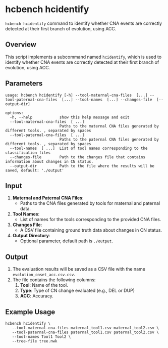 # hcbench hcidentify

`hcbench hcidentify` command to identify whether CNA events are correctly detected at their first branch of evolution, using ACC.



## Overview

This script implements a subcommand named `hcidentify`, which is used to identify whether CNA events are correctly detected at their first branch of evolution, using ACC.

## Parameters
```shell
usage: hcbench hcidentify [-h] --tool-maternal-cna-files  [...] --tool-paternal-cna-files  [...] --tool-names  [...] --changes-file  [--output-dir]

options:
  -h, --help            show this help message and exit
  --tool-maternal-cna-files  [ ...]
                        Paths to the maternal CNA files generated by different tools. , separated by spaces
  --tool-paternal-cna-files  [ ...]
                        Paths to the paternal CNA files generated by different tools. , separated by spaces
  --tool-names  [ ...]  List of tool names corresponding to the classification files
  --changes-file        Path to the changes file that contains information about changes in CN status.
  --output-dir          Path to the file where the results will be saved, default: './output'
```

## Input

1. **Maternal and Paternal CNA Files**:
   - Paths to the CNA files generated by tools for maternal and paternal data.
2. **Tool Names**:
   - List of names for the tools corresponding to the provided CNA files.
3. **Changes File**:
   - A CSV file containing ground truth data about changes in CN status.
4. **Output Directory**:
   - Optional parameter, default path is `./output`.


## Output

1. The evaluation results will be saved as a CSV file with the name `evolution_onset_acc.csv.csv`.
2. The file contains the following columns:
    1. **Tool**: Name of the tool.
    2. **Type**: Type of CN change evaluated (e.g., DEL or DUP)
    3. **ACC**: Accuracy.


## Example Usage

```shell
hcbench hcidentify \
   --tool-maternal-cna-files maternal_tool1.csv maternal_tool2.csv \
   --tool-paternal-cna-files paternal_tool1.csv paternal_tool2.csv \
   --tool-names Tool1 Tool2 \
   --tree-file tree.nwk 
```